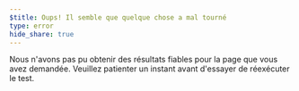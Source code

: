 ```yaml
---
$title: Oups! Il semble que quelque chose a mal tourné
type: error
hide_share: true
---
```


Nous n'avons pas pu obtenir des résultats fiables pour la page que vous avez demandée. Veuillez patienter un instant avant d'essayer de réexécuter le test.
